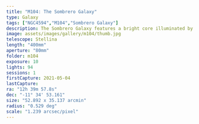 ```yaml
---
title: "M104: The Sombrero Galaxy"
type: Galaxy
tags: ["NGC4594","M104","Sombrero Galaxy"]
description: The Sombrero Galaxy features a bright core illuminated by over 2,000 globular clusters and presents a dark dust lane in the edgewise view of the spiral.
image: assets/images/gallery/m104/thumb.jpg
telescope: Stellina
length: "400mm"
aperture: "80mm"
folder: m104
exposure: 10
lights: 94
sessions: 1
firstCapture: 2021-05-04 
lastCapture:
ra: "12h 39m 57.8s"
dec: "-11° 34' 53.161"
size: "52.892 x 35.137 arcmin"
radius: "0.529 deg"
scale: "1.239 arcsec/pixel"
---
```

